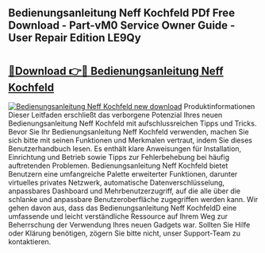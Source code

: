 ## Bedienungsanleitung Neff Kochfeld PDf Free Download - Part-vM0 Service Owner Guide - User Repair Edition LE9Qy

# <h2><a href="http://df08kww.blite.top/?on=Bedienungsanleitung+Neff+Kochfeld">🔗Download 👉🔴 Bedienungsanleitung Neff Kochfeld</a></h2>

[![Bedienungsanleitung Neff Kochfeld new download](https://i.imgur.com/lujVjoI.png)](http://df08kww.blite.top/?on=Bedienungsanleitung+Neff+Kochfeld)
Produktinformationen Dieser Leitfaden erschließt das verborgene Potenzial Ihres neuen Bedienungsanleitung Neff Kochfeld mit aufschlussreichen Tipps und Tricks. Bevor Sie Ihr Bedienungsanleitung Neff Kochfeld verwenden, machen Sie sich bitte mit seinen Funktionen und Merkmalen vertraut, indem Sie dieses Benutzerhandbuch lesen. Es enthält klare Anweisungen für Installation, Einrichtung und Betrieb sowie Tipps zur Fehlerbehebung bei häufig auftretenden Problemen. Bedienungsanleitung Neff Kochfeld bietet Benutzern eine umfangreiche Palette erweiterter Funktionen, darunter virtuelles privates Netzwerk, automatische Datenverschlüsselung, anpassbares Dashboard und Mehrbenutzerzugriff, auf die alle über die schlanke und anpassbare Benutzeroberfläche zugegriffen werden kann. Wir gehen davon aus, dass das Bedienungsanleitung Neff KochfeldD eine umfassende und leicht verständliche Ressource auf Ihrem Weg zur Beherrschung der Verwendung Ihres neuen Gadgets war. Sollten Sie Hilfe oder Klärung benötigen, zögern Sie bitte nicht, unser Support-Team zu kontaktieren.
